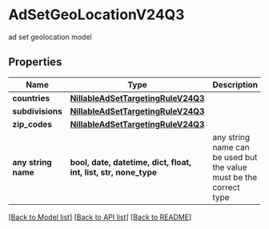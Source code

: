 # AdSetGeoLocationV24Q3

ad set geolocation model

## Properties
Name | Type | Description | Notes
------------ | ------------- | ------------- | -------------
**countries** | [**NillableAdSetTargetingRuleV24Q3**](NillableAdSetTargetingRuleV24Q3.md) |  | [optional] 
**subdivisions** | [**NillableAdSetTargetingRuleV24Q3**](NillableAdSetTargetingRuleV24Q3.md) |  | [optional] 
**zip_codes** | [**NillableAdSetTargetingRuleV24Q3**](NillableAdSetTargetingRuleV24Q3.md) |  | [optional] 
**any string name** | **bool, date, datetime, dict, float, int, list, str, none_type** | any string name can be used but the value must be the correct type | [optional]

[[Back to Model list]](../README.md#documentation-for-models) [[Back to API list]](../README.md#documentation-for-api-endpoints) [[Back to README]](../README.md)


